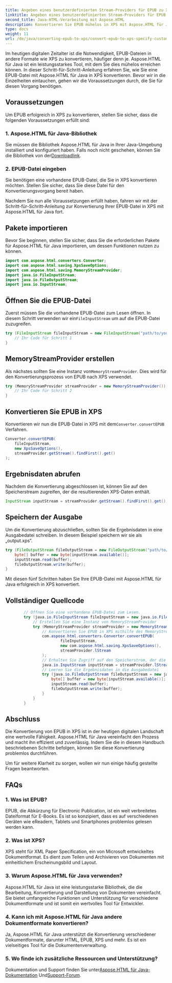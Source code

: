 ```yaml
---
title: Angeben eines benutzerdefinierten Stream-Providers für EPUB zu XPS
linktitle: Angeben eines benutzerdefinierten Stream-Providers für EPUB zu XPS
second_title: Java-HTML-Verarbeitung mit Aspose.HTML
description: Konvertieren Sie EPUB mühelos in XPS mit Aspose.HTML für Java. Folgen Sie dieser Schritt-für-Schritt-Anleitung für einen nahtlosen Konvertierungsprozess.
type: docs
weight: 11
url: /de/java/converting-epub-to-xps/convert-epub-to-xps-specify-custom-stream-provider/
---
```

Im heutigen digitalen Zeitalter ist die Notwendigkeit, EPUB-Dateien in andere Formate wie XPS zu konvertieren, häufiger denn je. Aspose.HTML für Java ist ein leistungsstarkes Tool, mit dem Sie dies mühelos erreichen können. In dieser Schritt-für-Schritt-Anleitung erfahren Sie, wie Sie eine EPUB-Datei mit Aspose.HTML für Java in XPS konvertieren. Bevor wir in die Einzelheiten eintauchen, gehen wir die Voraussetzungen durch, die Sie für diesen Vorgang benötigen.

## Voraussetzungen

Um EPUB erfolgreich in XPS zu konvertieren, stellen Sie sicher, dass die folgenden Voraussetzungen erfüllt sind:

### 1. Aspose.HTML für Java-Bibliothek

 Sie müssen die Bibliothek Aspose.HTML für Java in Ihrer Java-Umgebung installiert und konfiguriert haben. Falls noch nicht geschehen, können Sie die Bibliothek von der[Downloadlink](https://releases.aspose.com/html/java/).

### 2. EPUB-Datei eingeben

Sie benötigen eine vorhandene EPUB-Datei, die Sie in XPS konvertieren möchten. Stellen Sie sicher, dass Sie diese Datei für den Konvertierungsvorgang bereit haben.

Nachdem Sie nun alle Voraussetzungen erfüllt haben, fahren wir mit der Schritt-für-Schritt-Anleitung zur Konvertierung Ihrer EPUB-Datei in XPS mit Aspose.HTML für Java fort.

## Pakete importieren

Bevor Sie beginnen, stellen Sie sicher, dass Sie die erforderlichen Pakete für Aspose.HTML für Java importieren, um dessen Funktionen nutzen zu können.

```java
import com.aspose.html.converters.Converter;
import com.aspose.html.saving.XpsSaveOptions;
import com.aspose.html.saving.MemoryStreamProvider;
import java.io.FileInputStream;
import java.io.FileOutputStream;
import java.io.InputStream;
```

## Öffnen Sie die EPUB-Datei

 Zuerst müssen Sie die vorhandene EPUB-Datei zum Lesen öffnen. In diesem Schritt verwenden wir ein`FileInputStream` um auf die EPUB-Datei zuzugreifen.

```java
try (FileInputStream fileInputStream = new FileInputStream("path/to/your/input.epub")) {
    // Ihr Code für Schritt 1
}
```

## MemoryStreamProvider erstellen

 Als nächstes sollten Sie eine Instanz von`MemoryStreamProvider`. Dies wird für den Konvertierungsprozess von EPUB nach XPS verwendet.

```java
try (MemoryStreamProvider streamProvider = new MemoryStreamProvider()) {
    // Ihr Code für Schritt 2
}
```

## Konvertieren Sie EPUB in XPS

 Konvertieren wir nun die EPUB-Datei in XPS mit dem`Converter.convertEPUB` Verfahren.

```java
Converter.convertEPUB(
    fileInputStream,
    new XpsSaveOptions(),
    streamProvider.getStream().findFirst().get()
);
```

## Ergebnisdaten abrufen

Nachdem die Konvertierung abgeschlossen ist, können Sie auf den Speicherstream zugreifen, der die resultierenden XPS-Daten enthält.

```java
InputStream inputStream = streamProvider.getStream().findFirst().get();
```

## Speichern der Ausgabe

Um die Konvertierung abzuschließen, sollten Sie die Ergebnisdaten in eine Ausgabedatei schreiben. In diesem Beispiel speichern wir sie als „output.xps“.

```java
try (FileOutputStream fileOutputStream = new FileOutputStream("path/to/your/output.xps")) {
    byte[] buffer = new byte[inputStream.available()];
    inputStream.read(buffer);
    fileOutputStream.write(buffer);
}
```

Mit diesen fünf Schritten haben Sie Ihre EPUB-Datei mit Aspose.HTML für Java erfolgreich in XPS konvertiert.

## Vollständiger Quellcode
```java
        // Öffnen Sie eine vorhandene EPUB-Datei zum Lesen.
        try (java.io.FileInputStream fileInputStream = new java.io.FileInputStream(Resources.input("input.epub"))) {
            // Erstellen Sie eine Instanz von MemoryStreamProvider
            try (MemoryStreamProvider streamProvider = new MemoryStreamProvider()) {
                // Konvertieren Sie EPUB in XPS mithilfe des MemoryStreamProviders
                com.aspose.html.converters.Converter.convertEPUB(
                        fileInputStream,
                        new com.aspose.html.saving.XpsSaveOptions(),
                        streamProvider.lStream
                );
                // Erhalten Sie Zugriff auf den Speicherstrom, der die resultierenden Daten enthält
                java.io.InputStream inputStream = streamProvider.lStream.stream().findFirst().get();
                // Leeren Sie die Ergebnisdaten in die Ausgabedatei
                try (java.io.FileOutputStream fileOutputStream = new java.io.FileOutputStream(Resources.output("output.xps"))) {
                    byte[] buffer = new byte[inputStream.available()];
                    inputStream.read(buffer);
                    fileOutputStream.write(buffer);
                }
            }
        }
```

## Abschluss

Die Konvertierung von EPUB in XPS ist in der heutigen digitalen Landschaft eine wertvolle Fähigkeit. Aspose.HTML für Java vereinfacht den Prozess und macht ihn effizient und zuverlässig. Indem Sie die in diesem Handbuch beschriebenen Schritte befolgen, können Sie diese Konvertierung problemlos durchführen.

Um für weitere Klarheit zu sorgen, wollen wir nun einige häufig gestellte Fragen beantworten.

## FAQs

### 1. Was ist EPUB?

EPUB, die Abkürzung für Electronic Publication, ist ein weit verbreitetes Dateiformat für E-Books. Es ist so konzipiert, dass es auf verschiedenen Geräten wie eReadern, Tablets und Smartphones problemlos gelesen werden kann.

### 2. Was ist XPS?

XPS steht für XML Paper Specification, ein von Microsoft entwickeltes Dokumentformat. Es dient zum Teilen und Archivieren von Dokumenten mit einheitlichem Erscheinungsbild und Layout.

### 3. Warum Aspose.HTML für Java verwenden?

Aspose.HTML für Java ist eine leistungsstarke Bibliothek, die die Bearbeitung, Konvertierung und Darstellung von Dokumenten vereinfacht. Sie bietet umfangreiche Funktionen und Unterstützung für verschiedene Dokumentformate und ist somit ein wertvolles Tool für Entwickler.

### 4. Kann ich mit Aspose.HTML für Java andere Dokumentformate konvertieren?

Ja, Aspose.HTML für Java unterstützt die Konvertierung verschiedener Dokumentformate, darunter HTML, EPUB, XPS und mehr. Es ist ein vielseitiges Tool für die Dokumentenverwaltung.

### 5. Wo finde ich zusätzliche Ressourcen und Unterstützung?

 Dokumentation und Support finden Sie unter[Aspose.HTML für Java-Dokumentation](https://reference.aspose.com/html/java/) Und[Support-Forum](https://forum.aspose.com/).


